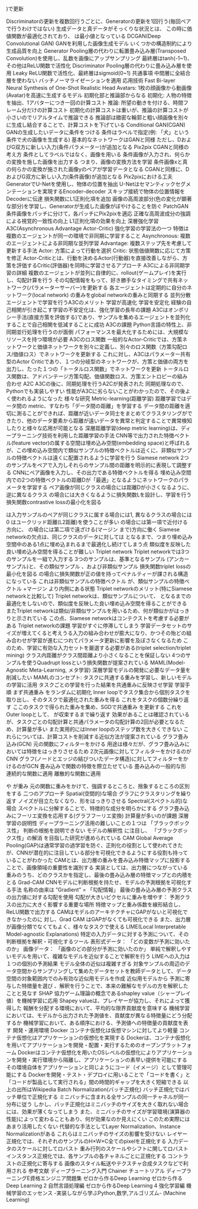 )で更新
 
 
Discriminatorの更新を複数回行うごとに、Generatorの更新を1回行う(毎回ペアで行うわけではない)
生成データと真データがそっくりな状況とは、
この時に価値関数が最適化されており、
は最小値となっている
DCGAN(Deep Convolutional GAN)
GANを利⽤した画像⽣成モデル
いくつかの構造制約により⽣成品質を向上
Generator
Pooling層の代わりに転置畳み込み層(Transposed Convolution)を使用し、乱数を画像にアップサンプリング
最終層はtanh(-1~1)、その他はReLU関数で活性化
Discriminator
Pooling層の代わりに畳み込み層を使用
Leaky ReLU関数で活性化、最終層はsigmoid(0~1)
共通事項
中間層に全結合層を使わない
バッチノーマライゼーションを適用
応用技術
Fast Bi-layer Neural Synthesis of One-Shot Realistic Head Avatars: 1枚の顔画像から動画像(Avatar)を高速に生成するモデル
初期化部と推論部からなる
初期化: ⼈物の特徴を抽出、1アバターにつき⼀回の計算コスト
推論: 所望の動きを付ける、時間フレーム分だけの計算コスト
初期化の計算コストは重いが、推論の計算コストが小さいのでリアルタイムで推論できる
推論部は緻密な輪郭と粗い顔画像を別々に生成し結合することで、計算コストを下げている
Conditional GAN(CGAN)
GANの生成したいデータに条件をつける
条件はラベルで指定(例: 「犬」という条件で犬の画像を生成する)
基本的なネットワークはGANと同様
ただし、DおよびG双方に新しい入力(条件パラメーター)が追加となる
Pix2pix
CGANと同様の考え方
条件としてラベルではなく、画像を用いる
条件画像が入力され、何らかの変換を施した画像を出力する
つまり、画像の変換方法を学習
条件画像xと真の何らかの変換が施された画像yのペアが学習データとなる
CGANと同様に、DおよびG双方に新しい入力(条件画像)が追加となる
Pix2pixにおける工夫
GeneratorでU-Netを使用し、物体の位置を抽出
U-Netはセマンティックセグメンテーションを実現するEncoder-decoder
スキップ接続で物体の位置情報をDecoderに伝達
損失関数にL1正則化項を追加
画像の高周波部分(色の変化が顕著な部分)を学習し、Generatorが生成した画像がぼやけることを防ぐ
PatchGAN
条件画像をパッチに分けて，各パッチにPix2pixを適応
正確な高周波成分の強調による視覚的一致性の向上
L1正則化項の効果を向上
深層強化学習
A3C(Asynchronous Advantage Actor-Critic)
強化学習の学習法の一つ
特徴は複数のエージェントが同一の環境で非同期に学習すること
Asynchronous: 複数のエージェントによる非同期な並列学習
Advantage: 複数ステップ先を考慮して更新する手法
Actor: 方策によって行動を選択
Critic: 状態価値関数に応じて方策を修正
Actor-Criticとは、行動を決めるActor(行動器)を直接改善しながら、方策を評価するCritic(評価器)を同時に学習させるアプローチ
A3Cによる非同期学習の詳細
複数のエージェントが並列に自律的に、rollout(ゲームプレイ)を実行し、勾配計算を行う
その勾配情報をもって、好き勝手なタイミングで共有ネットワーク(パラメーターサーバー)を更新する
各エージェントは定期的に自分のネットワーク(local network) の重みをglobal networkの重みと同期する
並列分散エージェントで学習を行うA3Cのメリット
学習が高速化
学習を安定化
経験の自己相関が引き起こす学習の不安定化は、強化学習の長年の課題
A3Cはオンポリシー手法(直接方策を評価する)であり、サンプルを集めるエージェントを並列化することで自己相関を低減することに成功
A3Cの課題
Python言語の特性上、非同期並行処理を行うのが面倒
パフォーマンスを最大化するためには、大規模なリソースを持つ環境が必要
A3Cのロス関数
一般的なActor-Criticでは、方策ネットワークと価値ネットワークを別々に定義し、別々のロス関数（方策勾配ロス/価値ロス）でネットワークを更新する
これに対し、A3Cはパラメーター共有型のActor Criticであり、１つの分岐型のネットワークが、方策と価値の両方を出力し、たった１つの「トータルロス関数」でネットワークを更新
トータルロス関数は、アドバンテージ方策勾配、価値関数ロス、方策エントロピーの組み合わせ
A2C
A3Cの後に、同期処理を行うA2Cが発表された
同期処理なので、Pythonでも実装しやすい
性能がA3Cに劣らないことがわかったので、その後よく使われるようになった
様々な研究
Metric-learning(距離学習)
距離学習ではデータ間の metric、すなわち「データ間の距離」を学習する
データ間の距離を適切に測ることができれば、距離が近いデータ同士をまとめてクラスタリングができたり、他のデータ要素から距離が遠いデータを異常と判定することで異常検知したりと様々な応用が可能となる
深層距離学習(deep metric learning)は、ディープラーニング技術を利用した距離学習の手法
CNN等で出力された特徴ベクトル(feature vector)の属する空間は埋め込み空間(embedding space)と呼ばれるが、この埋め込み空間内で類似サンプルの特徴ベクトルは近くに、非類似サンプルの特徴ベクトルは遠くに配置されるように学習を行う
Siamese network
2つのサンプルをペアで入力しそれらのサンプル間の距離を明示的に表現して調整する
CNNにペア画像を入力し、その出力である特徴ベクトルを得る
埋め込み空間内での2つの特徴ベクトルの距離Dが「最適」となるようにネットワークのパラメータを学習する
ペア画像が同じクラスの場合には距離Dが小さくなるように、逆に異なるクラス
の場合には大きくなるように損失関数Lを設計し、学習を行う
損失関数contrastive lossの最小化を図る
 
は入力サンプルのペアが同じクラスに属する場合には1, 異なるクラスの場合には0
はユークリッド距離(L2距離)を使うことが多い
の場合には第一項で近付ける方向に、
の場合には第二項で遠ざける(マージン
まで)方向に働く
Siamese networkの欠点は、同じクラスのデータに対しては
となるまで、つまり埋め込み空間中のある1点に埋め込まれるまで最適化し続けてしまう点
類似度を反映した良い埋め込み空間を得ることが難しい
Triplet network
Triplet networkでは3つのサンプルを一組で入力する
3つのサンプルは、基準となるサンプル
(アンカーサンプル)と、その類似サンプル
、および非類似サンプル
損失関数triplet lossの最小化を図る
の場合に損失関数が正の値を持ってペナルティーが課される構造になっている
これは非類似サンプルの特徴ベクトル
が、類似サンプルの特徴ベクトル
+マージン
より内側にある状態
Triplet networkのメリット(特にSiamese networkと比較して)
Triplet networkは、類似サンプルについて、
となるまでの最適化をしないので、類似度を反映した良い埋め込み空間を得ることができる
またTriplet networkは類似/非類似サンプルを用いるため、何が類似かがはっきりと示されている
この点、Siamese networkはコンテクストを考慮する必要がある
Triplet networkの課題
学習がすぐに停滞してしまう
学習データセットのサイズが増えてくると考えうる入力の組み合わせが膨大になり、かつその殆どの組み合わせが学習が進むにつれてパラメータ更新に影響を及ぼさなくなるため
このため、学習に有効な入力セットを厳選する必要がある(triplet selection/triplet mining)
クラス内距離がクラス間距離より小さくなることを保証しない
4つのサンプルを使うQuadrupt lossという損失関数が提案されている
MAML(Model-Agnostic Meta-Learning, メタ学習)
深層学習モデルの開発に必要なデータ量を削減したい
MAMLのコンセプト: タスクに共通する重みを学習し、新しいモデルの学習に活用
タスクごとの学習を行った結果を共通重みに反映させ学習
学習手順
まず共通重み
をランダムに初期化
Inner loopでタスク集合から個別タスクを取り出し、そのタスクで最適化された重みを得る
これをタスクの個数分繰り返す
ここのタスクで得られた重みを集め、SGDで共通重み
を更新する
これをOuter loopとして、
が収束するまで繰り返す
効果があることは確認されているが、タスクごとの勾配計算と共通パラメータの勾配計算の2回が必要となるため、計算量が多い
また実用的にはInner loopのステップ数を大きくできない
これらについては、計算コストを削減する近似方法が提案されている
グラフ畳み込み(GCN)
元の関数にフィルターをかける
用途は様々だが、グラフ畳み込みにおいては特徴をはっきりさせるため
2次元画像に対してフィルターをかけるのがCNN
グラフ(ノードとエッジの結びついたデータ構造)に対してフィルターをかけるのがGCN
畳み込みで関数の特徴を際立たせている
畳み込みの一般的な形
連続的な関数に適用
離散的な関数に適用
 
や
が重み
元の関数に重みをかけて、強調するところと、捨象するところの区別をする
二つのアプローチ
Spatial(空間的)な場合
グラフにクラスタリングを繰り返す
ノイズが目立たなくなり、形をはっきりさせる
Spectral(スペクトル的)な場合
スペクトルに分解することで、特徴的な成分を明らかにする
グラフ畳み込みにフーリエ変換を応用する(グラフフーリエ変換)
計算量が多いのが課題
深層学習の説明性
ディープラーニング活用の難しいことの１つは 「ブラックボックス性」
判断の根拠を説明できない
モデルの解釈性 に注目し、 「ブラックボックス性」の解消 を目指した研究が進められている
CAM
Global Average Pooling(GAP)は通常学習の過学習を防ぐ、正則化の役割として使われてきたが、CNNが潜在的に注目している部分を可視化できるようにする役割も持っていることがわかった
CAMとは、出力層の重みを畳み込み特徴マップに投影することで、画像領域の重要性を識別する
実装としては、出力層につながっている重みのうち、どのクラスかを指定し、最後の畳み込み層の特徴マップとの内積をとる
Grad-CAM
CNNモデルに判断根拠を持たせ、モデルの予測根拠を可視化する手法
名称の由来は ”Gradient” = 「勾配情報」
最後の畳み込み層の予測クラスの出力値に対する勾配を使用
勾配が大きいピクセルに重みを増やす： 予測クラスの出力に大きく影響する重要な場所
特徴マップと重み係数を線形結合し、ReLU関数で出力する
CAMはモデルのアーキテクチャにGAPがないと可視化できなかったのに
対し、Grad CAM はGAPがなくても可視化できる
また、出力層が画像分類でなくてもよく、様々なタスクで使える
LIME(Local Interpretable Model-agnostic Explanations)
特定の入力データに対する予測について、その判断根拠を解釈・可視化するツール
表形式データ： 「どの変数が予測に効いたのか」
画像データ： 「画像のどの部分が予測に効いたのか」
単純で解釈しやすいモデルを用いて、複雑なモデルを近似することで解釈を行う
LIMEへの入力は１つの個別の予測結果
モデル全体の近似は複雑すぎる
対象サンプルの周辺のデータ空間からサンプリングして集めたデータセットを教師データとして、データ空間の対象範囲内でのみ有効な近似用モデルを作成
近似用モデルから 予測に寄与した特徴量を選び 、解釈を行うことで、本来の難解なモデルの方を解釈したことと見なす
SHAP
協力ゲーム理論の概念であるshapley value（シャープレイ値）を機械学習に応用
Shapey valueは、プレイヤーが協力し、それによって獲得した
報酬を分配する環境において、平均的な限界貢献度を意味する
機械学習においては、モデルから出力された予測値を、貢献度が異なる特徴量にどう分配するか
機械学習において、ある順序における、予測値への特徴量の貢献度を表す
開発・運用環境
Docker
コンテナ仮想化は仮想マシンに対してより軽量
コンテナ仮想化はアプリケーションの仮想化を実現する
Dockerは、コンテナ仮想化を用いてアプリケーションを開発・配置・実行するためのオープンプラットフォーム
Dockerはコンテナ仮想化を用いたOSレベルの仮想化によりアプリケーションを開発・実行環境から隔離し、アプリケーションの素早い提供を可能にする
その環境自体をアプリケーションと同じようにコード（イメージ）として管理可能にする
Dockerを開発・テスト・デプロイに用いることで「コードを書く」と「コードが製品として実行される」間の時間的ギャップを大きく短縮できる
以上の出所はWikipedia
Batch Normalization(バッチ正規化)
バッチ正規化ではバッチ単位で正規化する
ミニバッチに含まれる全サンプルの同一チャネルが同一分布に従う
しかし、バッチ正規化はミニバッチのサイズを大きく取れない場合には、効果が薄くなってしまう
また、ミニバッチのサイズが学習環境(演算器の性能)によって変わることもあり、何が効果なのか見えにくい
このため実際にはあまり活用したくない
代替的な手法としてLayer Normalization、Instance Normalizationがある
これらはミニバッチのサイズの影響を受けない
レイヤー正規化では、それぞれのサンプルのH×W×C全てのpixelを正規化する
入力データのスケールに対してロバスト
重み行列のスケールやシフトに関してロバスト
インスタンス正規化では、各サンプルの各チャネルごとに正規化する
コントラストの正規化に寄与する
画像のスタイル転送やテクスチャ合成タスクなどで利用される
参考文献
ディープラーニング入門 Chainer チュートリアル
ディープラーニングE資格エンジニア問題集
ゼロから作るDeep Learning
ゼロから作るDeep Learning 2 自然言語処理編
ゼロから作るDeep Learning 4 強化学習編
機械学習のエッセンス -実装しながら学ぶPython,数学,アルゴリズム- (Machine Learning)